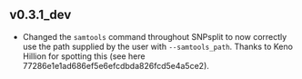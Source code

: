 ## v0.3.1_dev

- Changed the `samtools` command throughout SNPsplit to now correctly use the path supplied by the user with `--samtools_path`. Thanks to Keno Hillion for spotting this (see here 77286e1e1ad686ef5e6efcdbda826fcd5e4a5ce2). 
